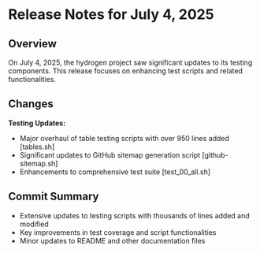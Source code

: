 # Release Notes for July 4, 2025

## Overview

On July 4, 2025, the hydrogen project saw significant updates to its testing components. This release focuses on enhancing test scripts and related functionalities.

## Changes

**Testing Updates:**

- Major overhaul of table testing scripts with over 950 lines added [tables.sh]
- Significant updates to GitHub sitemap generation script [github-sitemap.sh]
- Enhancements to comprehensive test suite [test_00_all.sh]

## Commit Summary

- Extensive updates to testing scripts with thousands of lines added and modified
- Key improvements in test coverage and script functionalities
- Minor updates to README and other documentation files
